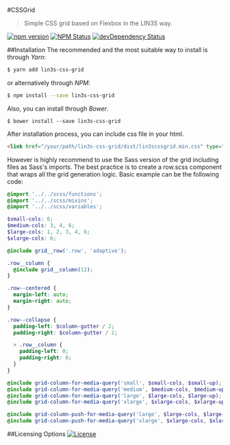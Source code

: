 #CSSGrid
> Simple CSS grid based on Flexbox in the LIN3S way.

[![npm version](https://img.shields.io/npm/v/lin3s-css-grid.svg?style=flat-square)](https://www.npmjs.com/package/lin3s-css-grid)
[![NPM Status](http://img.shields.io/npm/dm/lin3s-css-grid.svg?style=flat-square)](https://www.npmjs.org/package/lin3s-css-grid)
[![devDependency Status](https://img.shields.io/david/LIN3S/CSSGrid.svg?style=flat-square)](https://david-dm.org/LIN3S/CSSGrid#info=dependencies)

##Installation
The recommended and the most suitable way to install is through *Yarn*:
```bash
$ yarn add lin3s-css-grid
```
or alternatively through *NPM*:
```bash
$ npm install --save lin3s-css-grid
```
Also, you can install through *Bower*.
```shell
$ bower install --save lin3s-css-grid
```

After installation process, you can include css file in your html.
```html
<link href="/your/path/lin3s-css-grid/dist/lin3scssgrid.min.css" type="text/css" rel="stylesheet">
```
However is highly recommend to use the Sass version of the grid including files as Sass's imports.
The best practice is to create a row.scss component that wraps all the grid generation logic. Basic example can be the
following code:

```scss
@import '../../scss/functions';
@import '../../scss/mixins';
@import '../../scss/variables';

$small-cols: 6;
$medium-cols: 3, 4, 6;
$large-cols: 1, 2, 3, 4, 6;
$xlarge-cols: 6;

@include grid__row('.row', 'adaptive');

.row__column {
  @include grid__column(12);
}

.row--centered {
  margin-left: auto;
  margin-right: auto;
}

.row--collapse {
  padding-left: $column-gutter / 2;
  padding-right: $column-gutter / 2;

  > .row__column {
    padding-left: 0;
    padding-right: 0;
  }
}

@include grid-column-for-media-query('small', $small-cols, $small-up);
@include grid-column-for-media-query('medium', $medium-cols, $medium-up);
@include grid-column-for-media-query('large', $large-cols, $large-up);
@include grid-column-for-media-query('xlarge', $xlarge-cols, $xlarge-up);

@include grid-column-push-for-media-query('large', $large-cols, $large-up);
@include grid-column-push-for-media-query('xlarge', $xlarge-cols, $xlarge-up);
```

##Licensing Options
[![License](https://img.shields.io/badge/License-MIT-yellowgreen.svg?style=flat-square)](https://github.com/LIN3S/CSSGrid/blob/master/LICENSE)
